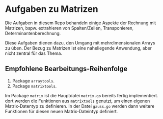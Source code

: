 # Aufgaben zu Matrizen

Die Aufgaben in diesem Repo behandeln einige Aspekte der Rechnung mit Matrizen,
bspw. extrahieren von Spalten/Zeilen, Transponieren, Determinantenberechnung.

Diese Aufgaben dienen dazu, den Umgang mit mehrdimensionalen Arrays zu üben.
Der Bezug zu Matrizen ist eine naheliegende Anwendung, aber nicht zentral
für das Thema.

## Empfohlene Bearbeitungs-Reihenfolge

1. Package `arraytools`.
2. Package `matrixtools`.

Im Package `matrix` ist die Hauptdatei `matrix.go` bereits fertig implementiert.
dort werden die Funktionen aus `matrixtools` genutzt, um einen eigenen Matrix-Datentyp
zu definieren.
In der Datei `gauss.go` werden dann weitere Funktionen für diesen neuen Matrix-Dateintyp
definiert.
